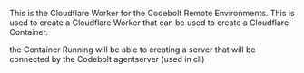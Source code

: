 This is the Cloudflare Worker for the Codebolt Remote Environments. This is used to create a Cloudflare Worker that can be used to create a Cloudflare Container.


the Container Running will be able to creating a server that will be connected by the Codebolt agentserver (used in cli)